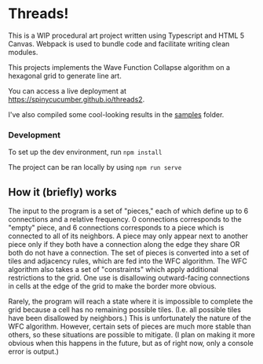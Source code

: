 # Threads! #
This is a WIP procedural art project written using Typescript and HTML 5 Canvas.
Webpack is used to bundle code and facilitate writing clean modules.

This projects implements the Wave Function Collapse algorithm on a hexagonal grid to generate line art.

You can access a live deployment at https://spinycucumber.github.io/threads2.

I've also compiled some cool-looking results in the [samples](samples) folder.

### Development ###
To set up the dev environment, run ```npm install```

The project can be ran locally by using ```npm run serve```

## How it (briefly) works ###
The input to the program is a set of "pieces," each of which define up to 6 connections and a relative frequency. 0 connections corresponds to the "empty" piece,
and 6 connections corresponds to a piece which is connected to all of its neighbors. A piece may only appear next to another piece only if they both have a connection
along the edge they share OR both do not have a connection. The set of pieces is converted into a set of tiles and adjacency rules, which are fed into the WFC algorithm.
The WFC algorithm also takes a set of "constraints" which apply additional restrictions to the grid. One use is disallowing outward-facing connections in cells at the
edge of the grid to make the border more obvious.

Rarely, the program will reach a state where it is impossible to complete the grid because a cell has no remaining possible tiles. (I.e. all possible tiles have been
disallowed by neighbors.) This is unfortunately the nature of the WFC algorithm. However, certain sets of pieces are much more stable than others, so these situations
are possible to mitigate. (I plan on making it more obvious when this happens in the future, but as of right now, only a console error is output.)